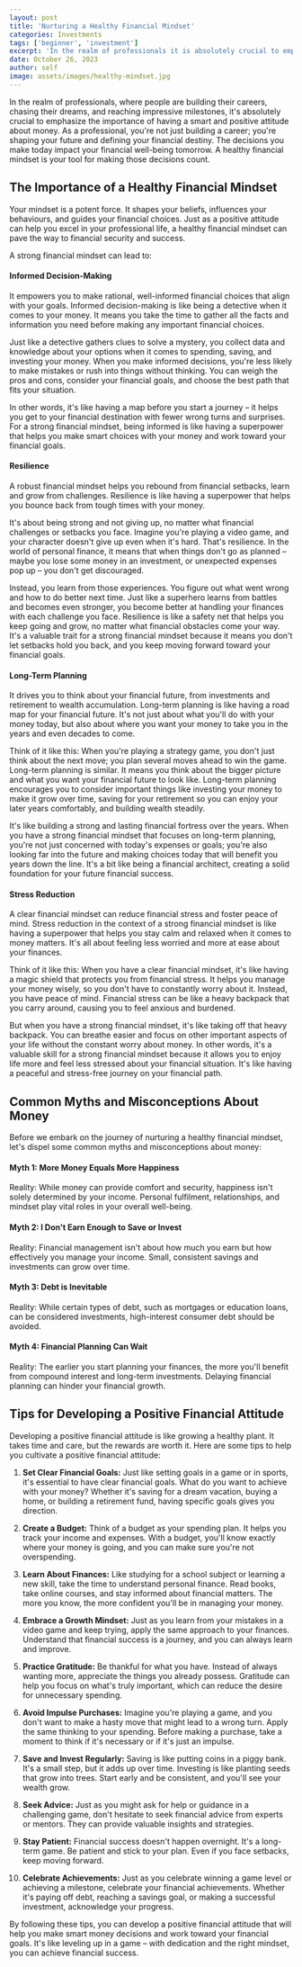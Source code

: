 ```yaml
---
layout: post
title: 'Nurturing a Healthy Financial Mindset'
categories: Investments
tags: ['beginner', 'investment']
excerpt: 'In the realm of professionals it is absolutely crucial to emphasize the importance of having a smart and positive attitude about money.'
date: October 26, 2023
author: self
image: assets/images/healthy-mindset.jpg
---
```


In the realm of professionals, where people are building their careers, chasing their dreams, and reaching impressive milestones, it's absolutely crucial to emphasize the importance of having a smart and positive attitude about money. As a professional, you're not just building a career; you're shaping your future and defining your financial destiny. The decisions you make today impact your financial well-being tomorrow. A healthy financial mindset is your tool for making those decisions count.

## The Importance of a Healthy Financial Mindset

Your mindset is a potent force. It shapes your beliefs, influences your behaviours, and guides your financial choices. Just as a positive attitude can help you excel in your professional life, a healthy financial mindset can pave the way to financial security and success.

A strong financial mindset can lead to:

#### Informed Decision-Making

It empowers you to make rational, well-informed financial choices that align with your goals. Informed decision-making is like being a detective when it comes to your money. It means you take the time to gather all the facts and information you need before making any important financial choices. 

Just like a detective gathers clues to solve a mystery, you collect data and knowledge about your options when it comes to spending, saving, and investing your money. When you make informed decisions, you're less likely to make mistakes or rush into things without thinking. You can weigh the pros and cons, consider your financial goals, and choose the best path that fits your situation. 

In other words, it's like having a map before you start a journey – it helps you get to your financial destination with fewer wrong turns and surprises. For a strong financial mindset, being informed is like having a superpower that helps you make smart choices with your money and work toward your financial goals.
    
#### Resilience

A robust financial mindset helps you rebound from financial setbacks, learn and grow from challenges. Resilience is like having a superpower that helps you bounce back from tough times with your money. 

It's about being strong and not giving up, no matter what financial challenges or setbacks you face. Imagine you're playing a video game, and your character doesn't give up even when it's hard. That's resilience. In the world of personal finance, it means that when things don't go as planned – maybe you lose some money in an investment, or unexpected expenses pop up – you don't get discouraged. 

Instead, you learn from those experiences. You figure out what went wrong and how to do better next time. Just like a superhero learns from battles and becomes even stronger, you become better at handling your finances with each challenge you face. Resilience is like a safety net that helps you keep going and grow, no matter what financial obstacles come your way. It's a valuable trait for a strong financial mindset because it means you don't let setbacks hold you back, and you keep moving forward toward your financial goals.
    
#### Long-Term Planning 

It drives you to think about your financial future, from investments and retirement to wealth accumulation. Long-term planning is like having a road map for your financial future. It's not just about what you'll do with your money today, but also about where you want your money to take you in the years and even decades to come. 

Think of it like this: When you're playing a strategy game, you don't just think about the next move; you plan several moves ahead to win the game. Long-term planning is similar. It means you think about the bigger picture and what you want your financial future to look like. Long-term planning encourages you to consider important things like investing your money to make it grow over time, saving for your retirement so you can enjoy your later years comfortably, and building wealth steadily. 

It's like building a strong and lasting financial fortress over the years. When you have a strong financial mindset that focuses on long-term planning, you're not just concerned with today's expenses or goals; you're also looking far into the future and making choices today that will benefit you years down the line. It's a bit like being a financial architect, creating a solid foundation for your future financial success.
    
#### Stress Reduction

A clear financial mindset can reduce financial stress and foster peace of mind. Stress reduction in the context of a strong financial mindset is like having a superpower that helps you stay calm and relaxed when it comes to money matters. It's all about feeling less worried and more at ease about your finances. 

Think of it like this: When you have a clear financial mindset, it's like having a magic shield that protects you from financial stress. It helps you manage your money wisely, so you don't have to constantly worry about it. Instead, you have peace of mind. Financial stress can be like a heavy backpack that you carry around, causing you to feel anxious and burdened. 

But when you have a strong financial mindset, it's like taking off that heavy backpack. You can breathe easier and focus on other important aspects of your life without the constant worry about money. In other words, it's a valuable skill for a strong financial mindset because it allows you to enjoy life more and feel less stressed about your financial situation. It's like having a peaceful and stress-free journey on your financial path.

## Common Myths and Misconceptions About Money

Before we embark on the journey of nurturing a healthy financial mindset, let's dispel some common myths and misconceptions about money:

#### Myth 1: More Money Equals More Happiness

Reality: While money can provide comfort and security, happiness isn't solely determined by your income. Personal fulfilment, relationships, and mindset play vital roles in your overall well-being.
    
#### Myth 2: I Don't Earn Enough to Save or Invest

Reality: Financial management isn't about how much you earn but how effectively you manage your income. Small, consistent savings and investments can grow over time.
 
#### Myth 3: Debt is Inevitable

Reality: While certain types of debt, such as mortgages or education loans, can be considered investments, high-interest consumer debt should be avoided.

#### Myth 4: Financial Planning Can Wait

Reality: The earlier you start planning your finances, the more you'll benefit from compound interest and long-term investments. Delaying financial planning can hinder your financial growth.
    
  
## Tips for Developing a Positive Financial Attitude

Developing a positive financial attitude is like growing a healthy plant. It takes time and care, but the rewards are worth it. Here are some tips to help you cultivate a positive financial attitude:

1.  **Set Clear Financial Goals:** Just like setting goals in a game or in sports, it's essential to have clear financial goals. What do you want to achieve with your money? Whether it's saving for a dream vacation, buying a home, or building a retirement fund, having specific goals gives you direction.

2.  **Create a Budget:** Think of a budget as your spending plan. It helps you track your income and expenses. With a budget, you'll know exactly where your money is going, and you can make sure you're not overspending.

3.  **Learn About Finances:** Like studying for a school subject or learning a new skill, take the time to understand personal finance. Read books, take online courses, and stay informed about financial matters. The more you know, the more confident you'll be in managing your money.

4.  **Embrace a Growth Mindset:** Just as you learn from your mistakes in a video game and keep trying, apply the same approach to your finances. Understand that financial success is a journey, and you can always learn and improve.

5.  **Practice Gratitude:** Be thankful for what you have. Instead of always wanting more, appreciate the things you already possess. Gratitude can help you focus on what's truly important, which can reduce the desire for unnecessary spending.

6.  **Avoid Impulse Purchases:** Imagine you're playing a game, and you don't want to make a hasty move that might lead to a wrong turn. Apply the same thinking to your spending. Before making a purchase, take a moment to think if it's necessary or if it's just an impulse.

7.  **Save and Invest Regularly:** Saving is like putting coins in a piggy bank. It's a small step, but it adds up over time. Investing is like planting seeds that grow into trees. Start early and be consistent, and you'll see your wealth grow.
   
8.  **Seek Advice:** Just as you might ask for help or guidance in a challenging game, don't hesitate to seek financial advice from experts or mentors. They can provide valuable insights and strategies.

9.  **Stay Patient:** Financial success doesn't happen overnight. It's a long-term game. Be patient and stick to your plan. Even if you face setbacks, keep moving forward.

10.  **Celebrate Achievements:** Just as you celebrate winning a game level or achieving a milestone, celebrate your financial achievements. Whether it's paying off debt, reaching a savings goal, or making a successful investment, acknowledge your progress.

By following these tips, you can develop a positive financial attitude that will help you make smart money decisions and work toward your financial goals. It's like leveling up in a game – with dedication and the right mindset, you can achieve financial success.
